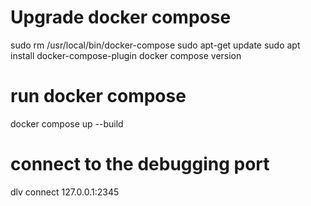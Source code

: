 # Upgrade docker compose

sudo rm /usr/local/bin/docker-compose
sudo apt-get update
sudo apt install docker-compose-plugin
docker compose version

# run docker compose

docker compose up --build

# connect to the debugging port

dlv connect 127.0.0.1:2345
